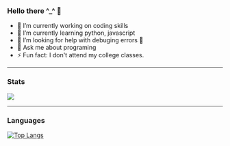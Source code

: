 ### Hello there ^_^ 👋

- 🔭 I’m currently working on coding skills
- 🌱 I’m currently learning python, javascript
- 🤔 I’m looking for help with debuging errors 🤣
- 💬 Ask me about programing
- ⚡ Fun fact: I don't attend my college classes.

---

### Stats 

<img align="center" src="https://github-readme-stats.vercel.app/api?username=Drish-xD&show_icons=true&theme=nightowl&hide_border=1&text_color=F5F5F5" />
 
--- 

### Languages

[![Top Langs](https://github-readme-stats.vercel.app/api/top-langs/?username=Drish-xD)](https://github.com/anuraghazra/github-readme-stats&theme=nightowl&hide_border=1)

